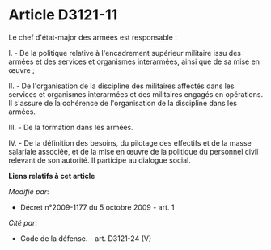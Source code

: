 # Article D3121-11

Le chef d'état-major des armées est responsable : 

I. - De la politique relative à l'encadrement supérieur militaire issu des armées et des services et organismes interarmées,
ainsi que de sa mise en œuvre ; 

II. - De l'organisation de la discipline des militaires affectés dans les services et organismes interarmées et des
militaires engagés en opérations. Il s'assure de la cohérence de l'organisation de la discipline dans les armées. 

III. - De la formation dans les armées. 

IV. - De la définition des besoins, du pilotage des effectifs et de la masse salariale associée, et de la mise en œuvre de la
politique du personnel civil relevant de son autorité. Il participe au dialogue social.

**Liens relatifs à cet article**

_Modifié par_:

  - Décret n°2009-1177 du 5 octobre 2009 - art. 1

_Cité par_:

  - Code de la défense. - art. D3121-24 (V)

